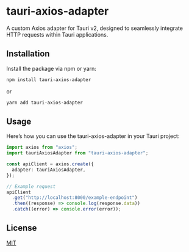 # tauri-axios-adapter

A custom Axios adapter for Tauri v2, designed to seamlessly integrate HTTP requests within Tauri applications.

## Installation

Install the package via npm or yarn:

```bash
npm install tauri-axios-adapter
```

or

```bash
yarn add tauri-axios-adapter
```

## Usage

Here’s how you can use the tauri-axios-adapter in your Tauri project:

```typescript
import axios from "axios";
import tauriAxiosAdapter from "tauri-axios-adapter";

const apiClient = axios.create({
  adapter: tauriAxiosAdapter,
});

// Example request
apiClient
  .get("http://localhost:8000/example-endpoint")
  .then((response) => console.log(response.data))
  .catch((error) => console.error(error));
```


## License

[MIT](LICENSE)